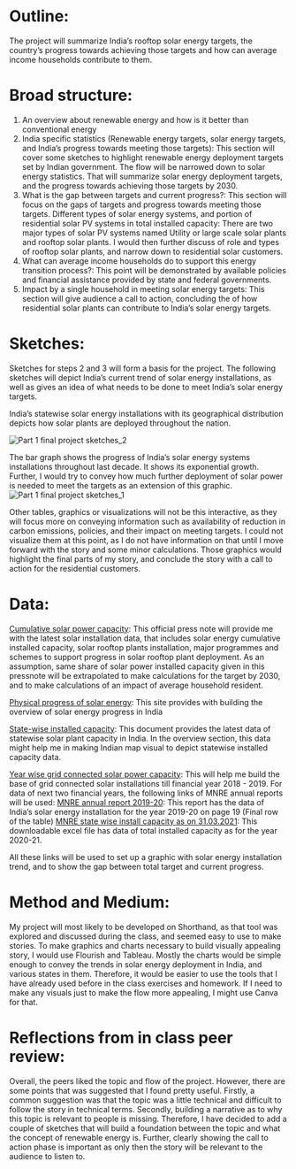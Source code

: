 # Outline: 

The project will summarize India’s rooftop solar energy targets, the country’s progress towards achieving those targets and how can average income households contribute to them.

# Broad structure:

1. An overview about renewable energy and how is it better than conventional energy
2. India specific statistics (Renewable energy targets, solar energy targets, and India’s progress towards meeting those targets): This section will cover some sketches to highlight renewable energy deployment targets set by Indian government. The flow will be narrowed down to solar energy statistics. That will summarize solar energy deployment targets, and the progress towards achieving those targets by 2030. 
3. What is the gap between targets and current progress?: This section will focus on the gaps of targets and progress towards meeting those targets. 
Different types of solar energy systems, and portion of residential solar PV systems in total installed capacity: There are two major types of solar PV systems named Utility or large scale solar plants and rooftop solar plants. I would then further discuss of role and types of rooftop solar plants, and narrow down to residential solar customers.
4. What can average income households do to support this energy transition process?: This point will be demonstrated by available policies and financial assistance provided by state and federal governments.
5. Impact by a single household in meeting solar energy targets: This section will give audience a call to action, concluding the of how residential solar plants can contribute to India’s solar energy targets.


# Sketches:

Sketches for steps 2 and 3 will form a basis for the project. The following sketches will depict India’s current trend of solar energy installations, as well as gives an idea of what needs to be done to meet India’s solar energy targets.

India’s statewise solar energy installations with its geographical distribution depicts how solar plants are deployed throughout the nation. 

![Part 1 final project sketches_2](https://user-images.githubusercontent.com/113068886/192623872-9d258729-3ee1-4f71-9904-92af7468e3dc.jpg)


The bar graph shows the progress of India’s solar energy systems installations throughout last decade. It shows its exponential growth. Further, I would try to convey how much further deployment of solar power is needed to meet the targets as an extension of this graphic. 
![Part 1 final project sketches_1](https://user-images.githubusercontent.com/113068886/192637741-f6817f62-fb4e-4060-9dba-7911e4627a63.jpg)



Other tables, graphics or visualizations will not be this interactive, as they will focus more on conveying information such as availability of reduction in carbon emissions, policies, and their impact on meeting targets. I could not visualize them at this point, as I do not have information on that until I move forward with the story and some minor calculations. Those graphics would highlight the final parts of my story, and conclude the story with a call to action for the residential customers.


# Data:

[Cumulative solar power capacity](https://pib.gov.in/PressReleaseIframePage.aspx?PRID=1785808): This official press note will provide me with the latest solar installation data, that includes solar energy cumulative installed capacity, solar rooftop plants installation, major programmes and schemes to support progress in solar rooftop plant deployment. As an assumption, same share of solar power installed capacity given in this pressnote will be extrapolated to make calculations for the target by 2030, and to make calculations of an impact of average household resident.


[Physical progress of solar energy](https://mnre.gov.in/the-ministry/physical-progress): This site provides with building the overview of solar energy progress in India

[State-wise installed capacity](https://mnre.gov.in/img/documents/uploads/file_s-1662966593443.pdf): This document provides the latest data of statewise solar plant capacity in India. In the overview section, this data might help me in making Indian map visual to depict statewise installed capacity data.

[Year wise grid connected solar power capacity](https://mnre.gov.in/solar/solar-ongrid): This will help me build the base of grid connected solar installations till financial year 2018 - 2019. For data of next two financial years, the following links of MNRE annual reports will be used:
[MNRE annual report 2019-20](https://mnre.gov.in/img/documents/uploads/file_f-1597797108502.pdf): This report has the data of India’s solar energy installation for the year 2019-20 on page 19 (Final row of the table)
[MNRE state wise install capacity as on 31.03.2021](https://mnre.gov.in/img/documents/uploads/file_s-1623220533952.xlsx): This downloadable excel file has data of total installed capacity as for the year 2020-21.

All these links will be used to set up a graphic with solar energy installation trend, and to show the gap between total target and current progress.


# Method and Medium:

My project will most likely to be developed on Shorthand, as that tool was explored and discussed during the class, and seemed easy to use to make stories. To make graphics and charts necessary to build visually appealing story, I would use Flourish and Tableau. Mostly the charts would be simple enough to convey the trends in solar energy deployment in India, and various states in them. Therefore, it would be easier to use the tools that I have already used before in the class exercises and homework. If I need to make any visuals just to make the flow more appealing, I might use Canva for that. 

# Reflections from in class peer review:

Overall, the peers liked the topic and flow of the project. However, there are some points that was suggested that I found pretty useful. Firstly, a common suggestion was that the topic was a little technical and difficult to follow the story in technical terms. Secondly, building a narrative as to why this topic is relevant to people is missing. Therefore, I have decided to add a couple of sketches that will build a foundation between the topic and what the concept of renewable energy is. Further, clearly showing the call to action phase is important as only then the story will be relevant to the audience to listen to.



